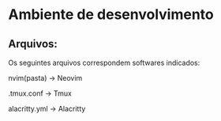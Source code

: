 # Ambiente de desenvolvimento

## Arquivos:

Os seguintes arquivos correspondem softwares indicados:

nvim(pasta) -> Neovim

.tmux.conf -> Tmux

alacritty.yml -> Alacritty

